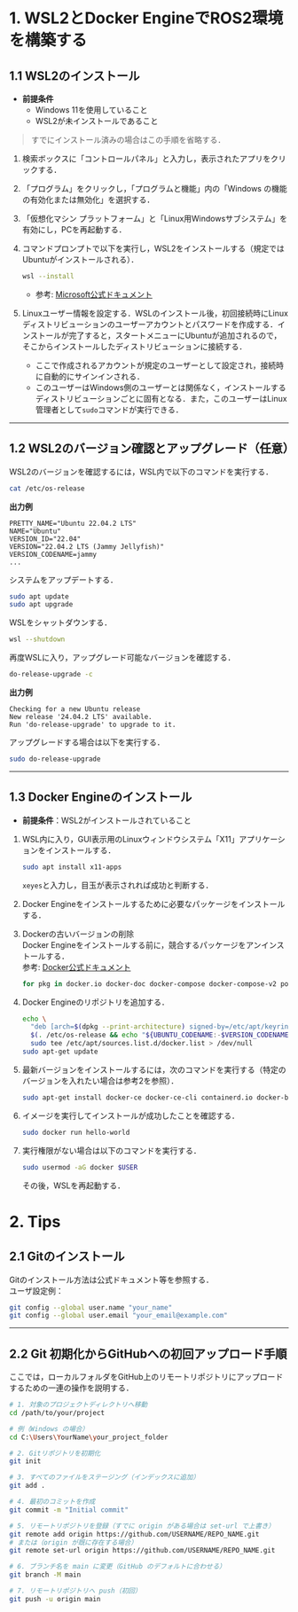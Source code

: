 # 1. WSL2とDocker EngineでROS2環境を構築する

## 1.1 WSL2のインストール

- **前提条件**
  - Windows 11を使用していること
  - WSL2が未インストールであること

> すでにインストール済みの場合はこの手順を省略する．

1. 検索ボックスに「コントロールパネル」と入力し，表示されたアプリをクリックする．
2. 「プログラム」をクリックし，「プログラムと機能」内の「Windows の機能の有効化または無効化」を選択する．
3. 「仮想化マシン プラットフォーム」と「Linux用Windowsサブシステム」を有効にし，PCを再起動する．
4. コマンドプロンプトで以下を実行し，WSL2をインストールする（規定ではUbuntuがインストールされる）．

    ```sh
    wsl --install
    ```

    - 参考: [Microsoft公式ドキュメント](https://learn.microsoft.com/ja-jp/windows/wsl/install#install-wsl-command)

5. Linuxユーザー情報を設定する．WSLのインストール後，初回接続時にLinuxディストリビューションのユーザーアカウントとパスワードを作成する．インストールが完了すると，スタートメニューにUbuntuが追加されるので，そこからインストールしたディストリビューションに接続する．

    - ここで作成されるアカウントが規定のユーザーとして設定され，接続時に自動的にサインインされる．
    - このユーザーはWindows側のユーザーとは関係なく，インストールするディストリビューションごとに固有となる．また，このユーザーはLinux管理者として`sudo`コマンドが実行できる．

---

## 1.2 WSL2のバージョン確認とアップグレード（任意）

WSL2のバージョンを確認するには，WSL内で以下のコマンドを実行する．

```sh
cat /etc/os-release
```

**出力例**
```
PRETTY_NAME="Ubuntu 22.04.2 LTS"
NAME="Ubuntu"
VERSION_ID="22.04"
VERSION="22.04.2 LTS (Jammy Jellyfish)"
VERSION_CODENAME=jammy
...
```

システムをアップデートする．

```sh
sudo apt update
sudo apt upgrade
```

WSLをシャットダウンする．

```sh
wsl --shutdown
```

再度WSLに入り，アップグレード可能なバージョンを確認する．

```sh
do-release-upgrade -c
```

**出力例**
```
Checking for a new Ubuntu release
New release '24.04.2 LTS' available.
Run 'do-release-upgrade' to upgrade to it.
```

アップグレードする場合は以下を実行する．

```sh
sudo do-release-upgrade
```

---

## 1.3 Docker Engineのインストール

- **前提条件**：WSL2がインストールされていること

1. WSL内に入り，GUI表示用のLinuxウィンドウシステム「X11」アプリケーションをインストールする．

    ```sh
    sudo apt install x11-apps
    ```

    `xeyes`と入力し，目玉が表示されれば成功と判断する．

2. Docker Engineをインストールするために必要なパッケージをインストールする．

3. Dockerの古いバージョンの削除  
   Docker Engineをインストールする前に，競合するパッケージをアンインストールする．  
   参考: [Docker公式ドキュメント](https://docs.docker.com/engine/install/ubuntu/)

    ```sh
    for pkg in docker.io docker-doc docker-compose docker-compose-v2 podman-docker containerd runc; do sudo apt-get remove $pkg; done
    ```

4. Docker Engineのリポジトリを追加する．

    ```sh
    echo \
      "deb [arch=$(dpkg --print-architecture) signed-by=/etc/apt/keyrings/docker.asc] https://download.docker.com/linux/ubuntu \
      $(. /etc/os-release && echo "${UBUNTU_CODENAME:-$VERSION_CODENAME}") stable" | \
      sudo tee /etc/apt/sources.list.d/docker.list > /dev/null
    sudo apt-get update
    ```

5. 最新バージョンをインストールするには，次のコマンドを実行する（特定のバージョンを入れたい場合は参考2を参照）．

    ```sh
    sudo apt-get install docker-ce docker-ce-cli containerd.io docker-buildx-plugin docker-compose-plugin
    ```

6. イメージを実行してインストールが成功したことを確認する．

    ```sh
    sudo docker run hello-world
    ```

7. 実行権限がない場合は以下のコマンドを実行する．

    ```sh
    sudo usermod -aG docker $USER
    ```

    その後，WSLを再起動する．

# 2. Tips

## 2.1 Gitのインストール

Gitのインストール方法は公式ドキュメント等を参照する．  
ユーザ設定例：

```sh
git config --global user.name "your_name"
git config --global user.email "your_email@example.com"
```

---

## 2.2 Git 初期化からGitHubへの初回アップロード手順

ここでは，ローカルフォルダをGitHub上のリモートリポジトリにアップロードするための一連の操作を説明する．

```sh
# 1. 対象のプロジェクトディレクトリへ移動
cd /path/to/your/project

# 例（Windows の場合）
cd C:\Users\YourName\your_project_folder

# 2. Gitリポジトリを初期化
git init

# 3. すべてのファイルをステージング（インデックスに追加）
git add .

# 4. 最初のコミットを作成
git commit -m "Initial commit"

# 5. リモートリポジトリを登録（すでに origin がある場合は set-url で上書き）
git remote add origin https://github.com/USERNAME/REPO_NAME.git
# または（origin が既に存在する場合）
git remote set-url origin https://github.com/USERNAME/REPO_NAME.git

# 6. ブランチ名を main に変更（GitHub のデフォルトに合わせる）
git branch -M main

# 7. リモートリポジトリへ push（初回）
git push -u origin main
```
